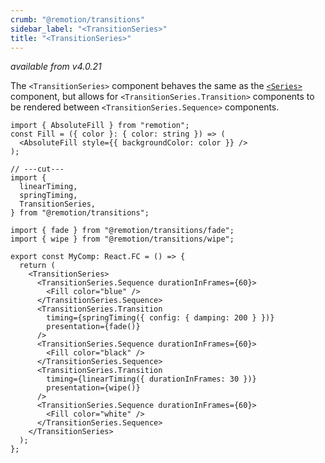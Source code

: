 ```yaml
---
crumb: "@remotion/transitions"
sidebar_label: "<TransitionSeries>"
title: "<TransitionSeries>"
---
```


_available from v4.0.21_

The `<TransitionSeries>` component behaves the same as the [`<Series>`](/docs/series) component, but allows for `<TransitionSeries.Transition>` components to be rendered between `<TransitionSeries.Sequence>` components.

```tsx twoslash title="MyComp.tsx"
import { AbsoluteFill } from "remotion";
const Fill = ({ color }: { color: string }) => (
  <AbsoluteFill style={{ backgroundColor: color }} />
);

// ---cut---
import {
  linearTiming,
  springTiming,
  TransitionSeries,
} from "@remotion/transitions";

import { fade } from "@remotion/transitions/fade";
import { wipe } from "@remotion/transitions/wipe";

export const MyComp: React.FC = () => {
  return (
    <TransitionSeries>
      <TransitionSeries.Sequence durationInFrames={60}>
        <Fill color="blue" />
      </TransitionSeries.Sequence>
      <TransitionSeries.Transition
        timing={springTiming({ config: { damping: 200 } })}
        presentation={fade()}
      />
      <TransitionSeries.Sequence durationInFrames={60}>
        <Fill color="black" />
      </TransitionSeries.Sequence>
      <TransitionSeries.Transition
        timing={linearTiming({ durationInFrames: 30 })}
        presentation={wipe()}
      />
      <TransitionSeries.Sequence durationInFrames={60}>
        <Fill color="white" />
      </TransitionSeries.Sequence>
    </TransitionSeries>
  );
};
```
